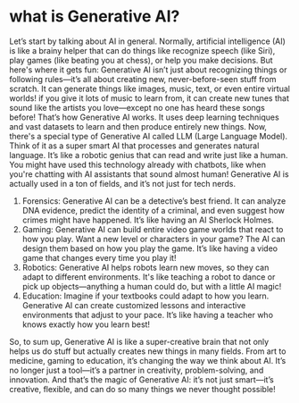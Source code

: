# what is Generative AI?
Let’s start by talking about AI in general. Normally, artificial intelligence (AI) is like a brainy helper that can do things like recognize speech (like Siri), play games (like beating you at chess), or help you make decisions. But here's where it gets fun: Generative AI isn’t just about recognizing things or following rules—it’s all about creating new, never-before-seen stuff from scratch. It can generate things like images, music, text, or even entire virtual worlds! if you give it lots of music to learn from, it can create new tunes that sound like the artists you love—except no one has heard these songs before! That’s how Generative AI works. It uses deep learning techniques and vast datasets to learn and then produce entirely new things.
Now, there's a special type of Generative AI called LLM (Large Language Model). Think of it as a super smart AI that processes and generates natural language. It’s like a robotic genius that can read and write just like a human. You might have used this technology already with chatbots, like when you're chatting with AI assistants that sound almost human!
Generative AI is actually used in a ton of fields, and it’s not just for tech nerds.
1. Forensics: Generative AI can be a detective’s best friend. It can analyze DNA evidence, predict the identity of a criminal, and even suggest how crimes might have happened. It’s like having an AI Sherlock Holmes.
2. Gaming: Generative AI can build entire video game worlds that react to how you play. Want a new level or characters in your game? The AI can design them based on how you play the game. It’s like having a video game that changes every time you play it!
3. Robotics: Generative AI helps robots learn new moves, so they can adapt to different environments. It's like teaching a robot to dance or pick up objects—anything a human could do, but with a little AI magic!
4. Education: Imagine if your textbooks could adapt to how you learn. Generative AI can create customized lessons and interactive environments that adjust to your pace. It’s like having a teacher who knows exactly how you learn best!

So, to sum up, Generative AI is like a super-creative brain that not only helps us do stuff but actually creates new things in many fields. From art to medicine, gaming to education, it’s changing the way we think about AI. It’s no longer just a tool—it’s a partner in creativity, problem-solving, and innovation.
And that’s the magic of Generative AI: it’s not just smart—it’s creative, flexible, and can do so many things we never thought possible!
